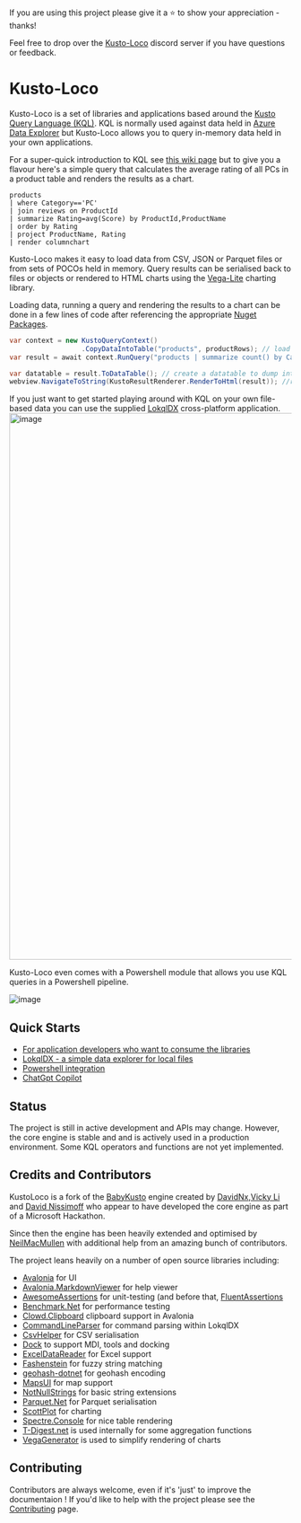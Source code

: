 


If you are using this project please give it a :star: to show your appreciation - thanks!

Feel free to drop over the [Kusto-Loco](https://discord.com/channels/1409404903260164138/1409404903851294816) discord server if you have questions or feedback.

# Kusto-Loco

Kusto-Loco is a set of libraries and applications based around the [Kusto Query Language (KQL)](https://learn.microsoft.com/en-us/azure/data-explorer/kusto/query/).  KQL is normally used against data held in [Azure Data Explorer](https://learn.microsoft.com/en-us/azure/data-explorer/) but Kusto-Loco allows you to query in-memory data held in your own applications.


For a super-quick introduction to KQL see [this wiki page](https://github.com/NeilMacMullen/kusto-loco/wiki/Basic-introduction-to-KQL) but to give you a flavour here's a simple query that calculates the average rating of all PCs in a product table and renders the results as a chart.

```kql
products 
| where Category=='PC' 
| join reviews on ProductId 
| summarize Rating=avg(Score) by ProductId,ProductName 
| order by Rating
| project ProductName, Rating
| render columnchart
```


Kusto-Loco makes it easy to load data from CSV, JSON or Parquet files or from sets of POCOs held in memory. Query results can be serialised back to files or objects or rendered to HTML charts using the [Vega-Lite](https://vega.github.io/vega-lite/examples/) charting library.

Loading data, running a query and rendering the results to a chart can be done in a few lines of code after referencing the appropriate [Nuget Packages](https://github.com/NeilMacMullen/kusto-loco/wiki/Applications-and-Nuget-Packages).

```csharp
var context = new KustoQueryContext()
                  .CopyDataIntoTable("products", productRows); // load data from a set of POCOs
var result = await context.RunQuery("products | summarize count() by Category | render piechart");

var datatable = result.ToDataTable(); // create a datatable to dump into a datagrid
webview.NavigateToString(KustoResultRenderer.RenderToHtml(result)); //render chart
```

If you just want to get started playing around with KQL on your own file-based data you can use the supplied [LokqlDX](https://github.com/NeilMacMullen/kusto-loco/wiki/LokqlDX) cross-platform application. 
<img width="1604" height="974" alt="image" src="https://github.com/user-attachments/assets/af0e7112-8355-4d6a-a333-aa35cc0ff86e" />




Kusto-Loco even comes with a Powershell module that allows you use KQL queries in a  Powershell pipeline.

![image](https://github.com/NeilMacMullen/kusto-loco/assets/9131337/2522d3f0-9b57-4009-a270-8f6fc13d91a1)

## Quick Starts

- [For application developers who want to consume the libraries](https://github.com/NeilMacMullen/kusto-loco/wiki/Using-the-query-engine)
- [LokqlDX - a simple data explorer for local files](https://github.com/NeilMacMullen/kusto-loco/wiki/LokqlDX)
- [Powershell integration](https://github.com/NeilMacMullen/kusto-loco/wiki/Powershell-Integration)
- [ChatGpt Copilot](https://github.com/NeilMacMullen/kusto-loco/wiki/LokqlDX#chatgpt-copilot)



## Status

The project is still in active development and APIs may change.  However, the core engine is stable and and is actively used in a production environment.  Some KQL operators and functions are not yet implemented. 

## Credits and Contributors

KustoLoco is a fork of the [BabyKusto](https://github.com/davidnx/baby-kusto-csharp) engine created by [DavidNx](https://github.com/davidnx),[Vicky Li](https://github.com/VickyLi2021) and [David Nissimoff](https://github.com/davidni) who appear to have developed the core engine as part of a Microsoft Hackathon.  

Since then the engine has been heavily extended and optimised by [NeilMacMullen](https://github.com/NeilMacMullen) with additional help from an amazing bunch of contributors.


The project leans heavily on a number of open source libraries including:
- [Avalonia](https://github.com/AvaloniaUI/Avalonia) for UI
- [Avalonia.MarkdownViewer](https://github.com/LITTOMA/Avalonia.MarkdownViewer) for help viewer
- [AwesomeAssertions](https://github.com/AwesomeAssertions/AwesomeAssertions) for unit-testing (and before that, [FluentAssertions](https://github.com/fluentassertions/fluentassertions)
- [Benchmark.Net](https://github.com/dotnet/BenchmarkDotNet) for performance testing
- [Clowd.Clipboard](https://github.com/clowd/Clowd.Clipboard) clipboard support in Avalonia
- [CommandLineParser](https://github.com/commandlineparser/commandline) for command parsing within LokqlDX
- [CsvHelper](https://joshclose.github.io/CsvHelper/) for CSV serialisation
- [Dock](https://github.com/wieslawsoltes/Dock) to support MDI, tools and docking
- [ExcelDataReader](https://github.com/ExcelDataReader/ExcelDataReader) for Excel support
- [Fashenstein](https://github.com/DanHarltey/Fastenshtein) for fuzzy string matching
- [geohash-dotnet](https://github.com/postlagerkarte/geohash-dotnet) for geohash encoding
- [MapsUI](https://github.com/Mapsui/Mapsui) for map support
- [NotNullStrings](https://github.com/NeilMacMullen/NotNullStrings) for basic string extensions
- [Parquet.Net](https://github.com/aloneguid/parquet-dotnet) for Parquet serialisation
- [ScottPlot](https://github.com/ScottPlot/ScottPlot) for charting
- [Spectre.Console](https://github.com/spectreconsole/spectre.console) for nice table rendering
- [T-Digest.net](https://github.com/ASolomatin/T-Digest.NET) is used internally for some aggregation functions
- [VegaGenerator](https://github.com/NeilMacMullen/VegaGenerator) is used to simplify rendering of charts

## Contributing

Contributors are always welcome, even if it's 'just' to improve the documentaion ! If you'd like to help with the project please see the [Contributing](https://github.com/NeilMacMullen/kusto-loco/wiki/Contributing) page.
